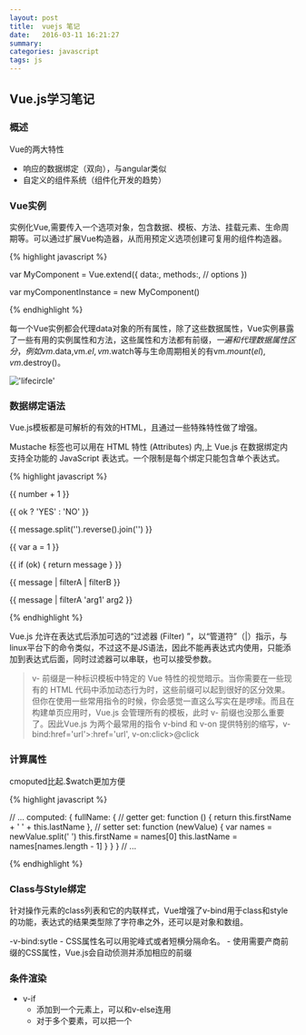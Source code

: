 ```yaml
---
layout: post
title:  vuejs 笔记
date:   2016-03-11 16:21:27
summary:
categories: javascript
tags: js
---
```


## Vue.js学习笔记

### 概述

Vue的两大特性

- 响应的数据绑定（双向），与angular类似
- 自定义的组件系统（组件化开发的趋势）

### Vue实例

实例化Vue,需要传入一个选项对象，包含数据、模板、方法、挂载元素、生命周期等。可以通过扩展Vue构造器，从而用预定义选项创建可复用的组件构造器。

{% highlight javascript %}

var MyComponent = Vue.extend({
    data:,
    methods:,
    // options
})

var myComponentInstance = new MyComponent()

{% endhighlight %}

每一个Vue实例都会代理data对象的所有属性，除了这些数据属性，Vue实例暴露了一些有用的实例属性和方法，这些属性和方法都有前缀$，一遍和代理数据属性区分，例如vm.$data,vm.$el,vm.$watch等与生命周期相关的有vm.$mount(el),vm.$destroy()。

!['lifecircle']({{site.baseurl}}/image/201603/lifecycle.png)


### 数据绑定语法

Vue.js模板都是可解析的有效的HTML，且通过一些特殊特性做了增强。

Mustache 标签也可以用在 HTML 特性 (Attributes) 内,上 Vue.js 在数据绑定内支持全功能的 JavaScript 表达式。一个限制是每个绑定只能包含单个表达式。

{% highlight javascript %}

<div id="item-{{ id }}"></div>

{{ number + 1 }}

{{ ok ? 'YES' : 'NO' }}

{{ message.split('').reverse().join('') }}

<!-- 这是一个语句，不是一个表达式： -->
{{ var a = 1 }}

<!-- 流程控制也不可以，可改用三元表达式 -->
{{ if (ok) { return message } }}

{{ message | filterA | filterB }}

{{ message | filterA 'arg1' arg2 }}

{% endhighlight %}

Vue.js 允许在表达式后添加可选的“过滤器 (Filter) ”，以“管道符”（|）指示，与linux平台下的命令类似，不过这不是JS语法，因此不能再表达式内使用，只能添加到表达式后面，同时过滤器可以串联，也可以接受参数。

> v- 前缀是一种标识模板中特定的 Vue 特性的视觉暗示。当你需要在一些现有的 HTML 代码中添加动态行为时，这些前缀可以起到很好的区分效果。但你在使用一些常用指令的时候，你会感觉一直这么写实在是啰嗦。而且在构建单页应用时，Vue.js 会管理所有的模板，此时 v- 前缀也没那么重要了。因此Vue.js 为两个最常用的指令 v-bind 和 v-on 提供特别的缩写，v-bind:href='url'>:href='url', v-on:click>@click


### 计算属性

cmoputed比起.$watch更加方便

{% highlight javascript %}

// ...
computed: {
  fullName: {
    // getter
    get: function () {
      return this.firstName + ' ' + this.lastName
    },
    // setter
    set: function (newValue) {
      var names = newValue.split(' ')
      this.firstName = names[0]
      this.lastName = names[names.length - 1]
    }
  }
}
// ...

{% endhighlight %}

### Class与Style绑定

针对操作元素的class列表和它的内联样式，Vue增强了v-bind用于class和style的功能，表达式的结果类型除了字符串之外，还可以是对象和数组。

-v-bind:sytle
    - CSS属性名可以用驼峰式或者短横分隔命名。
    - 使用需要产商前缀的CSS属性，Vue.js会自动侦测并添加相应的前缀

### 条件渲染

- v-if
    - 添加到一个元素上，可以和v-else连用
    - 对于多个要素，可以把一个<template>元素当作包装元素，并在上面使用v-if
- v-show
    - 用法与v-if大致相同，也可以与v-else连用
    - v-show的元素会始终渲染并保持在DOM中，v-show是简单的切换要素的CSS属性的display

v-if是真实的条件渲染，一般来说v-if有更高的切换消耗（有一个局部编译/卸载的过程），v-show有更高的初始渲染消耗。所以，如果需要频繁切换v-show较好，如果条件不大可能改变v-if较好。

### 列表渲染

形式为 item in items，items 是数据数组，item 是当前数组元素的别名

数组变动检测

- 变异方法,修改了原始数组(push,pop,shift,unshift,splice,sort,reverse)
- 替换数组，返回了一个新数组（filter,concat,slice）
- track-by：复用已有实例
- 对象v-for： v-for = "(key,val) in items"  // key-value对
- 值域v-for：<span v-for="n in 10"></span>

### 方法与事件处理器

v-on指令监听DOM事件

有时也需要在内联语句处理器中访问原生 DOM 事件。可以用特殊变量 $event 把它传入方法

Vue.js 为 v-on 提供事件修饰符：.prevent 与 .stop，新加了.capture和.self。同时修饰符可以串联，v-on:click.stop.prevent

按键修饰符，同时提供了常用按键别名，当然你也可以自定义

### 表单控件绑定

用 v-model 指令在表单控件元素上创建双向数据绑定。根据控件类型它自动选取正确的方法更新元素

### 过渡

为了应用过渡效果，需要在目标元素上使用 transition 特性

可以与下面资源一起用：

    - v-if
    - v-show
    - v-for
    - 动态组件
    - 在组件的根节点上，并且被Vue实例DOM方法（如vm.$appendTo(el)）触发

可以为.v-transition,.v-enter,.v-leave添加CSS规则（也可以自定义过渡类名），也可以提供JS钩子。

CSS动画的使用方法与上面一致。

{% highlight javascript %}
Vue.transition('expand', {

  beforeEnter: function (el) {
    el.textContent = 'beforeEnter'
  },
  enter: function (el) {
    el.textContent = 'enter'
  },
  afterEnter: function (el) {
    el.textContent = 'afterEnter'
  },
  enterCancelled: function (el) {
    // handle cancellation
  },

  beforeLeave: function (el) {
    el.textContent = 'beforeLeave'
  },
  leave: function (el) {
    el.textContent = 'leave'
  },
  afterLeave: function (el) {
    el.textContent = 'afterLeave'
  },
  leaveCancelled: function (el) {
    // handle cancellation
  }
})

{% endhighlight %}

### 组件

组件可以扩展HTML元素，封装可重用的代码，组件式自定义元素，Vue.js的编译器为它添加特殊功能。

组件选项问题：传入Vue构造器的多数选项也可以用在Vue.extend()中，不过有两个特例：data和el,如果这样，所有实例都将共享一个data对象或el元素，因此，我们应当使用一个函数作为data或者el选项，函数放回一个新对象。

- is特性

一些 HTML 元素，如 <table>，限制什么元素可以放在它里面。自定义元素不在白名单上，将被放在元素的外面，因而渲染不正确。这时应当使用 is 特性

- Props

组件实例的作用域是孤立的，可以使用props把数据传给子组件。

props默认是单向绑定，不过可以使用.sync或者.once绑定修饰符显式地强制双向或单次绑定

子组件索引

为了在Javascirpt中直接访问子组件，可以使用v-ref为子组件指定一个索引ID


- 使用Slot分发内容

> slot:an allotted place in an arrangement or plan such as a broadcasting schedule.


### 深入响应式原理

变化检测问题

Vue.js通过ES5的Object.defineProperty()将属性转换为getter/setter，所以属性必须在data对象上才能让vue转换它，才能让它是响应的。

在实例创建后添加响应式属性的方法：

- 对于Vue实例，使用$set(key,value)实例方法
- 对于普通数据，使用全局方法Vue.set(object,key,value)
- 给已有对象添加属性，使用Object.assign()或者_.extend()时，可以创建一个新的对象，包含原对象的属性和新的属性。


### 自定义指令

### 自定义过滤器

### 混合

### 插件

### 构建大型应用

- 模块化
- 单文件组件
- 路由






















